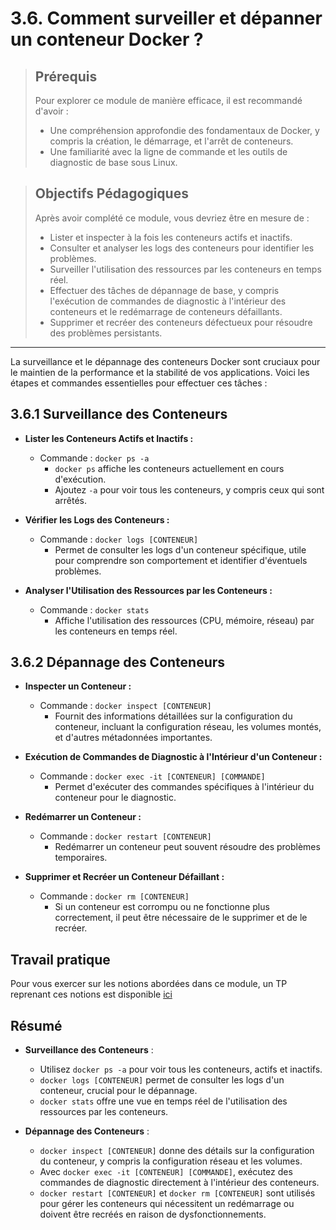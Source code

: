 # 3.6. Comment surveiller et dépanner un conteneur Docker ?

<blockquote>
  <h2>Prérequis</h2>
  <p>Pour explorer ce module de manière efficace, il est recommandé d'avoir :</p>
  <ul>
    <li>Une compréhension approfondie des fondamentaux de Docker, y compris la création, le démarrage, et l'arrêt de conteneurs.</li>
    <li>Une familiarité avec la ligne de commande et les outils de diagnostic de base sous Linux.</li>
  </ul>
</blockquote>

<blockquote>
  <h2>Objectifs Pédagogiques</h2>
  <p>Après avoir complété ce module, vous devriez être en mesure de :</p>
  <ul>
    <li>Lister et inspecter à la fois les conteneurs actifs et inactifs.</li>
    <li>Consulter et analyser les logs des conteneurs pour identifier les problèmes.</li>
    <li>Surveiller l'utilisation des ressources par les conteneurs en temps réel.</li>
    <li>Effectuer des tâches de dépannage de base, y compris l'exécution de commandes de diagnostic à l'intérieur des conteneurs et le redémarrage de conteneurs défaillants.</li>
    <li>Supprimer et recréer des conteneurs défectueux pour résoudre des problèmes persistants.</li>
  </ul>
</blockquote>

---

La surveillance et le dépannage des conteneurs Docker sont cruciaux pour le maintien de la performance et la stabilité de vos applications. Voici les étapes et commandes essentielles pour effectuer ces tâches :

## 3.6.1 Surveillance des Conteneurs

- **Lister les Conteneurs Actifs et Inactifs :**
  - Commande : `docker ps -a`
    - `docker ps` affiche les conteneurs actuellement en cours d'exécution.
    - Ajoutez `-a` pour voir tous les conteneurs, y compris ceux qui sont arrêtés.
  
- **Vérifier les Logs des Conteneurs :**
  - Commande : `docker logs [CONTENEUR]`
    - Permet de consulter les logs d'un conteneur spécifique, utile pour comprendre son comportement et identifier d'éventuels problèmes.

- **Analyser l'Utilisation des Ressources par les Conteneurs :**
  - Commande : `docker stats`
    - Affiche l'utilisation des ressources (CPU, mémoire, réseau) par les conteneurs en temps réel.

## 3.6.2 Dépannage des Conteneurs

- **Inspecter un Conteneur :**
  - Commande : `docker inspect [CONTENEUR]`
    - Fournit des informations détaillées sur la configuration du conteneur, incluant la configuration réseau, les volumes montés, et d'autres métadonnées importantes.

- **Exécution de Commandes de Diagnostic à l'Intérieur d'un Conteneur :**
  - Commande : `docker exec -it [CONTENEUR] [COMMANDE]`
    - Permet d'exécuter des commandes spécifiques à l'intérieur du conteneur pour le diagnostic.

- **Redémarrer un Conteneur :**
  - Commande : `docker restart [CONTENEUR]`
    - Redémarrer un conteneur peut souvent résoudre des problèmes temporaires.

- **Supprimer et Recréer un Conteneur Défaillant :**
  - Commande : `docker rm [CONTENEUR]`
    - Si un conteneur est corrompu ou ne fonctionne plus correctement, il peut être nécessaire de le supprimer et de le recréer.

## Travail pratique

Pour vous exercer sur les notions abordées dans ce module, un TP reprenant ces notions est disponible <a href='./TP-3.0-Registres-Docker/README.md'>ici</a>


## Résumé

- **Surveillance des Conteneurs** :
  - Utilisez `docker ps -a` pour voir tous les conteneurs, actifs et inactifs.
  - `docker logs [CONTENEUR]` permet de consulter les logs d'un conteneur, crucial pour le dépannage.
  - `docker stats` offre une vue en temps réel de l'utilisation des ressources par les conteneurs.

- **Dépannage des Conteneurs** :
  - `docker inspect [CONTENEUR]` donne des détails sur la configuration du conteneur, y compris la configuration réseau et les volumes.
  - Avec `docker exec -it [CONTENEUR] [COMMANDE]`, exécutez des commandes de diagnostic directement à l'intérieur des conteneurs.
  - `docker restart [CONTENEUR]` et `docker rm [CONTENEUR]` sont utilisés pour gérer les conteneurs qui nécessitent un redémarrage ou doivent être recréés en raison de dysfonctionnements.

